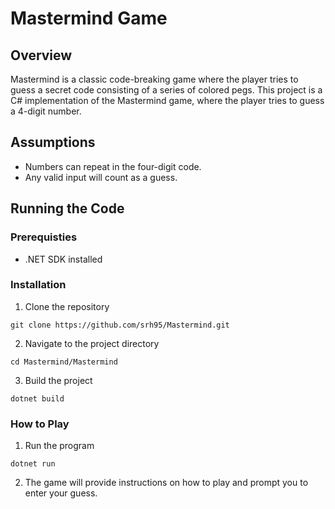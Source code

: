# Mastermind Game

## Overview

Mastermind is a classic code-breaking game where the player tries to guess a secret code consisting of a series of colored pegs. This project is a C# implementation of the Mastermind game, where the player tries to guess a 4-digit number.

## Assumptions 

- Numbers can repeat in the four-digit code.
- Any valid input will count as a guess.

## Running the Code

### Prerequisties 
- .NET SDK installed
 
### Installation 

1. Clone the repository
```
git clone https://github.com/srh95/Mastermind.git
```

2. Navigate to the project directory 
```
cd Mastermind/Mastermind
```

3. Build the project
```
dotnet build
```

### How to Play

1. Run the program

``` 
dotnet run
```

2. The game will provide instructions on how to play and prompt you to enter your guess.

